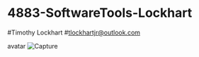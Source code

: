 # 4883-SoftwareTools-Lockhart
#Timothy Lockhart
#tlockhartjr@outlook.com

avatar
![Capture](https://github.com/Goldentimsteer/4883-SoftwareTools-Lockhart/assets/70359061/9d4eed84-0ad6-46f8-9351-dc08590583bc)
